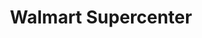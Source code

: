 ---
title: "Walmart Supercenter"
url: /katy/walmart-supercenter-north-fry-road-2/
shop: Supermarkt
---